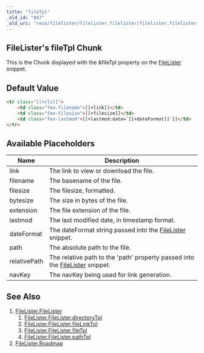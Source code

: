 ```yaml
---
title: "fileTpl"
_old_id: "847"
_old_uri: "revo/filelister/filelister.filelister/filelister.filelister.filetpl"
---
```


## FileLister's fileTpl Chunk

This is the Chunk displayed with the &fileTpl property on the [FileLister](extras/filelister/filelister.filelister "FileLister.FileLister") snippet.

## Default Value

``` html
<tr class="[[+cls]]">
    <td class="feo-filename">[[+link]]</td>
    <td class="feo-filesize">[[+filesize]]</td>
    <td class="feo-lastmod">[[+lastmod:date=`[[+dateFormat]]`]]</td>
</tr>
```

## Available Placeholders

| Name         | Description                                                                                                                                     |
| ------------ | ----------------------------------------------------------------------------------------------------------------------------------------------- |
| link         | The link to view or download the file.                                                                                                          |
| filename     | The basename of the file.                                                                                                                       |
| filesize     | The filesize, formatted.                                                                                                                        |
| bytesize     | The size in bytes of the file.                                                                                                                  |
| extension    | The file extension of the file.                                                                                                                 |
| lastmod      | The last modified date, in timestamp format.                                                                                                    |
| dateFormat   | The dateFormat string passed into the [FileLister](extras/filelister/filelister.filelister "FileLister.FileLister") snippet.                    |
| path         | The absolute path to the file.                                                                                                                  |
| relativePath | The relative path to the 'path' property passed into the [FileLister](extras/filelister/filelister.filelister "FileLister.FileLister") snippet. |
| navKey       | The navKey being used for link generation.                                                                                                      |

## See Also

1. [FileLister.FileLister](extras/filelister)
   1. [FileLister.FileLister.directoryTpl](extras/filelister/filelister/directorytpl)
   2. [FileLister.FileLister.fileLinkTpl](extras/filelister/filelister/filelinktpl)
   3. [FileLister.FileLister.fileTpl](extras/filelister/filelister/filetpl)
   4. [FileLister.FileLister.pathTpl](extras/filelister/filelister/pathtpl)
2. [FileLister.Roadmap](extras/filelister/filelister.roadmap)
